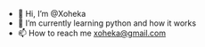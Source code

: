 - 👋 Hi, I’m @Xoheka
- 🌱 I’m currently learning python and how it works
- 📫 How to reach me xoheka@gmail.com

<!---
Xoheka/Xoheka is a ✨ special ✨ repository because its `README.md` (this file) appears on your GitHub profile.
You can click the Preview link to take a look at your changes.
--->
